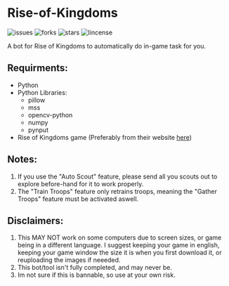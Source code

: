 # Rise-of-Kingdoms

![issues](https://img.shields.io/github/issues/eysxia/Rise-of-Kingdoms)
![forks](https://img.shields.io/github/forks/eysxia/Rise-of-Kingdoms)
![stars](https://img.shields.io/github/stars/eysxia/Rise-of-Kingdoms)
![lincense](https://img.shields.io/github/license/eysxia/Rise-of-Kingdoms)

A bot for Rise of Kingdoms to automatically do in-game task for you.

## Requirments:
- Python
- Python Libraries:
  - pillow
  - mss
  - opencv-python
  - numpy
  - pynput
- Rise of Kingdoms game (Preferably from their website [here](https://rok.lilith.com/en))

## Notes:
1. If you use the "Auto Scout" feature, please send all you scouts out to explore before-hand for it to work properly.
2. The "Train Troops" feature only retrains troops, meaning the "Gather Troops" feature must be activated aswell.

## Disclaimers:
1. This MAY NOT work on some computers due to screen sizes, or game being in a different language. I suggest keeping your game in english, keeping your game window the size it is when you first download it, or reuploading the images if neeeded.
2. This bot/tool isn't fully completed, and may never be.
3. Im not sure if this is bannable, so use at your own risk.